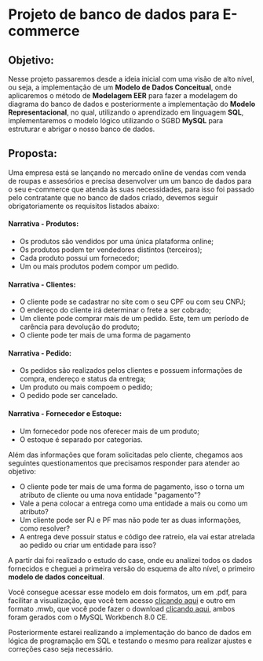 # Projeto de banco de dados para E-commerce

## Objetivo:

Nesse projeto passaremos desde a ideia inicial com uma visão de alto nível, ou seja, a implementação de um **Modelo de Dados Conceitual**, onde aplicaremos o método de **Modelagem EER** para fazer a modelagem do diagrama do banco de dados e posteriormente a implementação do **Modelo Representacional**, no qual, utilizando o aprendizado em linguagem **SQL**, implementaremos o modelo lógico utilizando o SGBD **MySQL** para estruturar e abrigar o nosso banco de dados.

## Proposta:

Uma empresa está se lançando no mercado online de vendas com venda de roupas e assesórios e precisa desenvolver um um banco de dados para o seu e-commerce que atenda às suas necessidades, para isso foi passado pelo contratante que no banco de dados criado, devemos seguir obrigatoriamente os requisitos listados abaixo:

#### Narrativa - Produtos:

- Os produtos são vendidos por uma única plataforma online;
- Os produtos podem ter vendedores distintos (terceiros);
- Cada produto possui um fornecedor;
- Um ou mais produtos podem compor um pedido.

#### Narrativa - Clientes:

- O cliente pode se cadastrar no site com o seu CPF ou com seu CNPJ;
- O endereço do cliente irá determinar o frete a ser cobrado;
- Um cliente pode comprar mais de um pedido. Este, tem um período de carência para devolução do produto;
- O cliente pode ter mais de uma forma de pagamento

#### Narrativa - Pedido:

- Os pedidos são realizados pelos clientes e possuem informações de compra, endereço e status da entrega;
- Um produto ou mais compoem o pedido;
- O pedido pode ser cancelado.

#### Narrativa - Fornecedor e Estoque:

- Um fornecedor pode nos oferecer mais de um produto;
- O estoque é separado por categorias.


Além das informações que foram solicitadas pelo cliente, chegamos aos seguintes questionamentos que precisamos responder para atender ao objetivo:

 - O cliente pode ter mais de uma forma de pagamento, isso o torna um atributo de cliente ou uma nova entidade "pagamento"?
 - Vale a pena colocar a entrega como uma entidade a mais ou como um atributo?
 - Um cliente pode ser PJ e PF mas não pode ter as duas informações, como resolver?
 - A entrega deve possuir status e código dee ratreio, ela vai estar atrelada ao pedido ou criar um entidade para isso?


A partir dai foi realizado o estudo do case, onde eu analizei todos os dados fornecidos e cheguei a primeira versão do esquema de alto nível, o primeiro **modelo de dados conceitual**.

Você consegue acessar esse modelo em dois formatos, um em .pdf, para facilitar a visualização, que você tem acesso [clicando aqui](https://github.com/AndersonGabrielCalasans/Projetos-DataBaseExperienceBootcamp-DIO/blob/main/BD-Ecommerce/ecommerce_diagrama.pdf) e outro em formato .mwb, que você pode fazer o download [clicando aqui](https://github.com/AndersonGabrielCalasans/Projetos-DataBaseExperienceBootcamp-DIO/blob/main/BD-Ecommerce/ecommerce_diagrama.mwb), ambos foram gerados com o MySQL Workbench 8.0 CE.

Posteriormente estarei realizando a implementação do banco de dados em lógica de programação em SQL e testando o mesmo para realizar ajustes e correções caso seja necessário.